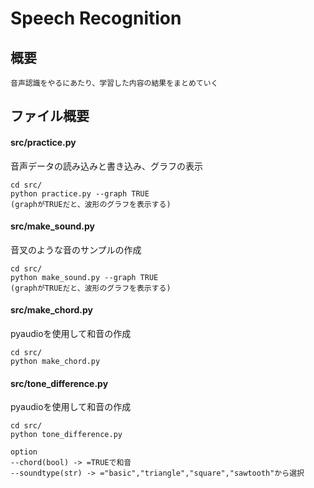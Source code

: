 # Speech Recognition

## 概要
```
音声認識をやるにあたり、学習した内容の結果をまとめていく
```


## ファイル概要
#### src/practice.py
音声データの読み込みと書き込み、グラフの表示
```
cd src/
python practice.py --graph TRUE
(graphがTRUEだと、波形のグラフを表示する)
```

#### src/make_sound.py
音叉のような音のサンプルの作成
```
cd src/
python make_sound.py --graph TRUE
(graphがTRUEだと、波形のグラフを表示する)
```

#### src/make_chord.py
pyaudioを使用して和音の作成
```
cd src/
python make_chord.py
```

#### src/tone_difference.py
pyaudioを使用して和音の作成
```
cd src/
python tone_difference.py

option
--chord(bool) -> =TRUEで和音
--soundtype(str) -> ="basic","triangle","square","sawtooth"から選択
```
